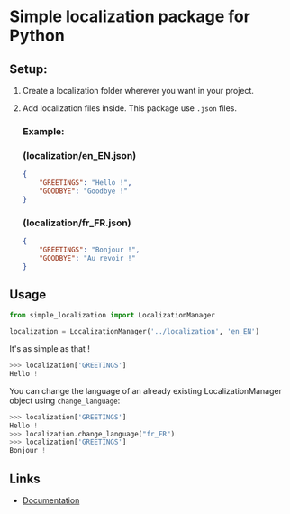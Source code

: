 # Simple localization package for Python

## Setup:
1. Create a localization folder wherever you want in your project.
2. Add localization files inside. This package use `.json` files.

    ### Example:

    ### (localization/en_EN.json)
    ```json
    {
        "GREETINGS": "Hello !",
        "GOODBYE": "Goodbye !"
    }
    ```
    ### (localization/fr_FR.json)
    ```json
    {
        "GREETINGS": "Bonjour !",
        "GOODBYE": "Au revoir !"
    }
    ```

## Usage

```python
from simple_localization import LocalizationManager

localization = LocalizationManager('../localization', 'en_EN')
```
It's as simple as that !

```python
>>> localization['GREETINGS']
Hello !
```

You can change the language of an already existing LocalizationManager object using `change_language`:

```python
>>> localization['GREETINGS']
Hello !
>>> localization.change_language("fr_FR")
>>> localization['GREETINGS']
Bonjour !
```

## Links
- [Documentation](https://myselfleo.com/simple-localization/docs/)